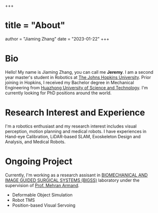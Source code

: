 +++
# title = "About"
author = "Jiaming Zhang"
date = "2023-01-22"
+++

<!-- description = ""
aliases = ["about", "contact"]
slug = "contact" -->

# Bio

Hello! My name is Jiaming Zhang, you can call me <b>Jeremy</b>. I am a second year master's student in Robotics at [The Johns Hopkins University](https://www.jhu.edu/). Prior joining in Hopkins, I received my Bachelor degree in Mechanical Engineering from [Huazhong University of Science and Technology](https://www.hust.edu.cn/). I'm currently looking for PhD positions around the world.


# Research Interest and Experience
I'm a robotics enthusiast and my research interest includes visual perception, motion planning and medical robots. I have experiences in Hand-eye Calibration, LiDAR-based SLAM, Exoskeleton Design and Analysis, and Medical Robots.

# Ongoing Project

Currently, I'm working as a research assisant in [BIOMECHANICAL AND IMAGE GUIDED SURGICAL SYSTEMS (BIGSS)](https://bigss.lcsr.jhu.edu/) laboratory under the supervision of [Prof. Mehran Armand](https://scholar.google.com/citations?user=0jQj6m4AAAAJ&hl=en).

- Deformable Object Simulation
- Robot TMS
- Position-based Visual Servoing


